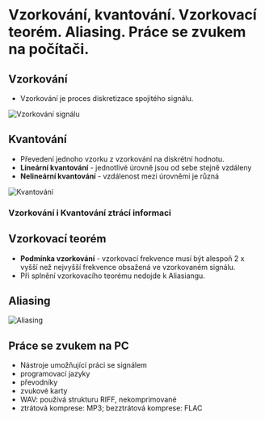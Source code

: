 # Vzorkování, kvantování. Vzorkovací teorém. Aliasing. Práce se zvukem na počítači.

## Vzorkování
- Vzorkování je proces diskretizace spojitého signálu.

![Vzorkování signálu](https://user-images.githubusercontent.com/29363626/119259663-8f326100-bbcf-11eb-8c0b-d7e30e8ad636.png)

## Kvantování
- Převedení jednoho vzorku z vzorkování na diskrétní hodnotu.
- **Lineární kvantování** - jednotlivé úrovně jsou od sebe stejně vzdáleny
- **Nelineární kvantování** -  vzdálenost mezi úrovněmi je různá

![Kvantování](https://user-images.githubusercontent.com/29363626/119260720-50eb7080-bbd4-11eb-803a-d68c7bbf7199.png)

### Vzorkování i Kvantování ztrácí informaci

## Vzorkovací teorém
- **Podmínka vzorkování** - vzorkovací frekvence musí být alespoň 2 x vyšší než nejvyšší frekvence obsažená ve vzorkovaném signálu.
- Při splnění vzorkovacího teorému nedojde k Aliasiangu.

## Aliasing

![Aliasing](https://user-images.githubusercontent.com/29363626/119261123-36b29200-bbd6-11eb-8e7b-e95e091bc4e5.png)

## Práce se zvukem na PC
- Nástroje umožňující práci se signálem
- programovací jazyky
- převodníky
- zvukové karty
- WAV: používá strukturu RIFF, nekomprimované
- ztrátová komprese: MP3; bezztrátová komprese: FLAC
